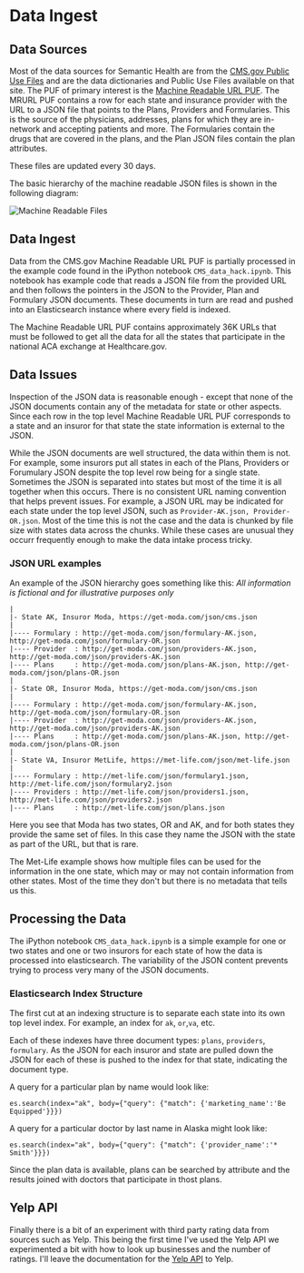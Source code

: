 # Data Ingest

## Data Sources

Most of the data sources for Semantic Health are from the [CMS.gov Public Use Files](https://www.cms.gov/CCIIO/Resources/Data-Resources/marketplace-puf.html) and are the data dictionaries and Public Use Files available on that site. The PUF of primary interest is the [Machine Readable URL PUF](http://download.cms.gov/marketplace-puf/2016/machine-readable-url-puf.zip). The MRURL PUF contains a row for each state and insurance provider with the URL to a JSON file that points to the Plans, Providers and Formularies. This is the source of the physicians, addresses, plans for which they are in-network and accepting patients and more. The Formularies contain the drugs that are covered in the plans, and the Plan JSON files contain the plan attributes.

These files are updated every 30 days.

The basic hierarchy of the machine readable JSON files is shown in the following diagram:

![Machine Readable Files](json_data_structures.png "JSON File Hierarchy")

## Data Ingest

Data from the CMS.gov Machine Readable URL PUF is partially processed in the example code found in the iPython notebook `CMS_data_hack.ipynb`. This notebook has example code that reads a JSON file from the provided URL and then follows the pointers in the JSON to the Provider, Plan and Formulary JSON documents. These documents in turn are read and pushed into an Elasticsearch instance where every field is indexed.

The Machine Readable URL PUF contains approximately 36K URLs that must be followed to get all the data for all the states that participate in the national ACA exchange at Healthcare.gov.

## Data Issues

Inspection of the JSON data is reasonable enough - except that none of the JSON documents contain any of the metadata for state or other aspects. Since each row in the top level Machine Readable URL PUF corresponds to a state and an insuror for that state the state information is external to the JSON.

While the JSON documents are well structured, the data within them is not. For example, some insurors put all states in each of the Plans, Providers or Forumulary JSON despite the top level row being for a single state. Sometimes the JSON is separated into states but most of the time it is all together when this occurs. There is no consistent URL naming convention that helps prevent issues. For example, a JSON URL may be indicated for each state under the top level JSON, such as `Provider-AK.json, Provider-OR.json`. Most of the time this is not the case and the data is chunked by file size with states data across the chunks. While these cases are unusual they occurr frequently enough to make the data intake process tricky.

### JSON URL examples
An example of the JSON hierarchy goes something like this: *All information is fictional and for illustrative purposes only*

	|
	|- State AK, Insuror Moda, https://get-moda.com/json/cms.json
	|
	|---- Formulary : http://get-moda.com/json/formulary-AK.json, http://get-moda.com/json/formulary-OR.json
	|---- Provider  : http://get-moda.com/json/providers-AK.json, http://get-moda.com/json/providers-AK.json
	|---- Plans     : http://get-moda.com/json/plans-AK.json, http://get-moda.com/json/plans-OR.json
	|
	|- State OR, Insuror Moda, https://get-moda.com/json/cms.json
	|
	|---- Formulary : http://get-moda.com/json/formulary-AK.json, http://get-moda.com/json/formulary-OR.json
	|---- Provider  : http://get-moda.com/json/providers-AK.json, http://get-moda.com/json/providers-AK.json
	|---- Plans     : http://get-moda.com/json/plans-AK.json, http://get-moda.com/json/plans-OR.json
	|	
	|- State VA, Insuror MetLife, https://met-life.com/json/met-life.json
	|
	|---- Formulary : http://met-life.com/json/formulary1.json, http://met-life.com/json/formulary2.json
	|---- Providers : http://met-life.com/json/providers1.json, http://met-life.com/json/providers2.json
	|---- Plans     : http://met-life.com/json/plans.json


Here you see that Moda has two states, OR and AK, and for both states they provide the same set of files. In this case they name the JSON with the state as part of the URL, but that is rare.

The Met-Life example shows how multiple files can be used for the information in the one state, which may or may not contain information from other states. Most of the time they don't but there is no metadata that tells us this.

## Processing the Data

The iPython notebook `CMS_data_hack.ipynb` is a simple example for one or two states and one or two insurors for each state of how the data is processed into elasticsearch. The variability of the JSON content prevents trying to process very many of the JSON documents.

### Elasticsearch Index Structure

The first cut at an indexing structure is to separate each state into its own top level index. For example, an index for `ak`, `or`,`va`, etc. 

Each of these indexes have three document types: `plans`, `providers`, `formulary`. As the JSON for each insuror and state are pulled down the JSON for each of these is pushed to the index for that state, indicating the document type.

A query for a particular plan by name would look like:

	es.search(index="ak", body={"query": {"match": {'marketing_name':'Be Equipped'}}})

A query for a particular doctor by last name in Alaska might look like:

	es.search(index="ak", body={"query": {"match": {'provider_name':'* Smith'}}})

Since the plan data is available, plans can be searched by attribute and the results joined with doctors that participate in thost plans.

## Yelp API

Finally there is a bit of an experiment with third party rating data from sources such as Yelp. This being the first time I've used the Yelp API we experimented a bit with how to look up businesses and the number of ratings. I'll leave the documentation for the [Yelp API](https://www.yelp.com/developers/documentation/v2/overview) to Yelp.